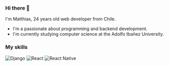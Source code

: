 ### Hi there 👋

I'm Matthias, 24 years old web developer from Chile.

- I'm a passionate about programming and backend development.
- I'm currently studying computer science at the Adolfo Ibañez University.

### My skills
![Django](https://img.shields.io/badge/django-%23092E20.svg?style=for-the-badge&logo=django&logoColor=white)
![React](https://img.shields.io/badge/react-%2320232a.svg?style=for-the-badge&logo=react&logoColor=%2361DAFB)
![React Native](https://img.shields.io/badge/react_native-%2320232a.svg?style=for-the-badge&logo=react&logoColor=%2361DAFB)
